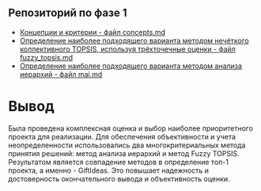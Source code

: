 ## Репозиторий по фазе 1
* [Концепции и критерии - файл concepts.md](https://github.com/LndProjectManagement/phase_1/blob/main/concepts.md)
* [Определение наиболее подходящего варианта методом нечёткого коллективного TOPSIS, используя трёхточечные оценки - файл fuzzy_topsis.md](https://github.com/LndProjectManagement/phase_1/blob/main/fuzzy_topsis.md)
* [Определение наиболее подходящего варианта методом анализа иерархий - файл mai.md](https://github.com/LndProjectManagement/phase_1/blob/main/mai.md)

# Вывод
Была проведена комплексная оценка и выбор наиболее приоритетного проекта для реализации. Для обеспечения объективности и учета неопределенности использовались два многокритериальных метода принятия решений: метод анализа иерархий и метод Fuzzy TOPSIS. Результатом является совпадение методов в определение топ-1 проекта, а именно - GiftIdeas. Это повышает надежность и достоверность окончательного вывода и объективность оценки.
